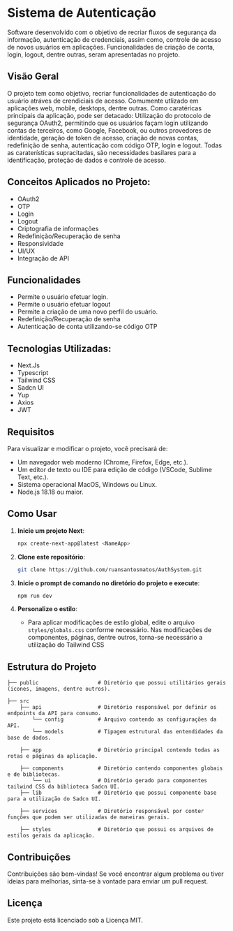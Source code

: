 # Sistema de Autenticação  

Software desenvolvido com o objetivo de recriar fluxos de segurança da informação, autenticação de credenciais, assim como,
controle de acesso de novos usuários em aplicações. Funcionalidades de criação de conta, login, logout, dentre outras, 
seram apresentadas no projeto.

## Visão Geral

O projeto tem como objetivo, recriar funcionalidades de autenticação do usuário atráves de crendiciais de acesso.
Comumente utlizado em aplicações web, mobile, desktops, dentre outras. Como caratéricas principais da aplicação,
pode ser detacado: Utilização do protocolo de segurança OAuth2, permitindo que os usuários façam login utilizando contas de terceiros, 
como Google, Facebook, ou outros provedores de identidade, geração de token de acesso, criação de novas contas, redefinição de senha, 
autenticação com código OTP, login e logout. Todas as caraterísticas supracitadas, são necessidades basilares para a identificação, 
proteção de dados e controle de acesso.

## Conceitos Aplicados no Projeto:

- OAuth2
- OTP
- Login
- Logout
- Criptografia de informações
- Redefinição/Recuperação de senha
- Responsividade
- UI/UX
- Integração de API

## Funcionalidades

- Permite o usuário efetuar login.
- Permite o usuário efetuar logout
- Permite a criação de uma novo perfil do usuário.
- Redefinição/Recuperação de senha
- Autenticação de conta utilizando-se código OTP

## Tecnologias Utilizadas:

- Next.Js
- Typescript
- Tailwind CSS
- Sadcn UI
- Yup
- Axios
- JWT

## Requisitos

Para visualizar e modificar o projeto, você precisará de:

- Um navegador web moderno (Chrome, Firefox, Edge, etc.).
- Um editor de texto ou IDE para edição de código (VSCode, Sublime Text, etc.).
- Sistema operacional MacOS, Windows ou Linux.
- Node.js 18.18 ou maior.

## Como Usar

1. **Inicie um projeto Next**:
    ```bash
    npx create-next-app@latest <NameApp>
    ```

2. **Clone este repositório**:
    ```bash
    git clone https://github.com/ruansantosmatos/AuthSystem.git
    ```

3. **Inicie o prompt de comando no diretório do projeto e execute**:
    ```bash
    npm run dev
    ```

4. **Personalize o estilo**:
    - Para aplicar modificações de estilo global, edite o arquivo `styles/globals.css` conforme necessário.
    Nas modificações de componentes, páginas, dentre outros, torna-se necessário a utilização do Tailwind CSS

## Estrutura do Projeto

```plaintext
├── public                   # Diretório que possui utilitários gerais (icones, imagens, dentre outros).

├── src
    ├── api                  # Diretório responsável por definir os endpoints da API para consumo.
        └── config           # Arquivo contendo as configurações da API.
        └── models           # Tipagem estrutural das entendidades da base de dados.
    
    ├── app                  # Diretório principal contendo todas as rotas e páginas da aplicação.
    
    ├── components           # Diretório contendo componentes globais e de bibliotecas.
        └── ui               # Diretório gerado para componentes tailwind CSS da biblioteca Sadcn UI.
    ├── lib                  # Diretório que possui componente base para a utilização do Sadcn UI.
    
    ├── services             # Diretório responsável por conter funções que podem ser utilizadas de maneiras gerais.
    
    ├── styles               # Diretório que possui os arquivos de estilos gerais da aplicação.

```

## Contribuições

Contribuições são bem-vindas! Se você encontrar algum problema ou tiver ideias para melhorias, sinta-se à vontade para enviar um pull request.

## Licença

Este projeto está licenciado sob a Licença MIT.